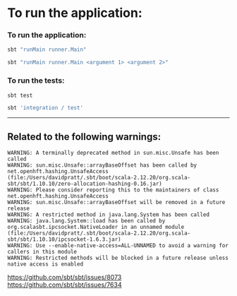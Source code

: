 # To run the application:

### To run the application:
```bash
sbt "runMain runner.Main"
```

```bash
sbt "runMain runner.Main <argument 1> <argument 2>" 
```

### To run the tests:
```bash
sbt test
```

```bash
sbt 'integration / test'
```

---
## Related to the following warnings:
```text
WARNING: A terminally deprecated method in sun.misc.Unsafe has been called
WARNING: sun.misc.Unsafe::arrayBaseOffset has been called by net.openhft.hashing.UnsafeAccess (file:/Users/davidpratt/.sbt/boot/scala-2.12.20/org.scala-sbt/sbt/1.10.10/zero-allocation-hashing-0.16.jar)
WARNING: Please consider reporting this to the maintainers of class net.openhft.hashing.UnsafeAccess
WARNING: sun.misc.Unsafe::arrayBaseOffset will be removed in a future release
WARNING: A restricted method in java.lang.System has been called
WARNING: java.lang.System::load has been called by org.scalasbt.ipcsocket.NativeLoader in an unnamed module (file:/Users/davidpratt/.sbt/boot/scala-2.12.20/org.scala-sbt/sbt/1.10.10/ipcsocket-1.6.3.jar)
WARNING: Use --enable-native-access=ALL-UNNAMED to avoid a warning for callers in this module
WARNING: Restricted methods will be blocked in a future release unless native access is enabled
```

https://github.com/sbt/sbt/issues/8073
https://github.com/sbt/sbt/issues/7634